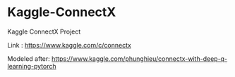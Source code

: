# Kaggle-ConnectX
Kaggle ConnectX Project

Link : https://www.kaggle.com/c/connectx

Modeled after: https://www.kaggle.com/phunghieu/connectx-with-deep-q-learning-pytorch
